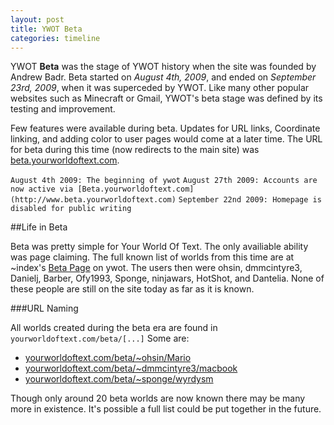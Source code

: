 ```yaml
---
layout: post
title: YWOT Beta
categories: timeline
---
```


YWOT **Beta** was the stage of YWOT history when the site was founded by Andrew Badr. Beta started on *August 4th, 2009*, and ended on *September 23rd, 2009*, when it was superceded by YWOT. Like many other popular websites such as Minecraft or Gmail, YWOT's beta stage was defined by its testing and improvement.

Few features were available during beta. Updates for URL links, Coordinate linking, and adding color to user pages would come at a later time. The URL for beta during this time (now redirects to the main site) was [beta.yourworldoftext.com](http://www.beta.yourworldoftext.com).

`August 4th 2009: The beginning of ywot`
`August 27th 2009: Accounts are now active via [Beta.yourworldoftext.com](http://www.beta.yourworldoftext.com)`
`September 22nd 2009: Homepage is disabled for public writing`

##Life in Beta

Beta was pretty simple for Your World Of Text. The only availiable ability was page claiming. The full known list of worlds from this time are at ~index's [Beta Page](http://www.yourworldoftext.com/~index/BETA) on ywot. The users then were ohsin, dmmcintyre3, Danielj, Barber, Ofy1993, Sponge, ninjawars, HotShot, and Dantelia. None of these people are still on the site today as far as it is known.

###URL Naming

All worlds created during the beta era are found in `yourworldoftext.com/beta/[...]` Some are:

- [yourworldoftext.com/beta/~ohsin/Mario](http://yourworldoftext.com/beta/~ohsin/Mario)
- [yourworldoftext.com/beta/~dmmcintyre3/macbook](http://yourworldoftext.com/beta/~dmmcintyre3/macbook)
- [yourworldoftext.com/beta/~sponge/wyrdysm](http://yourworldoftext.com/beta/~sponge/wyrdysm)

Though only around 20 beta worlds are now known there may be many more in existence. It's possible a full list could be put together in the future.

